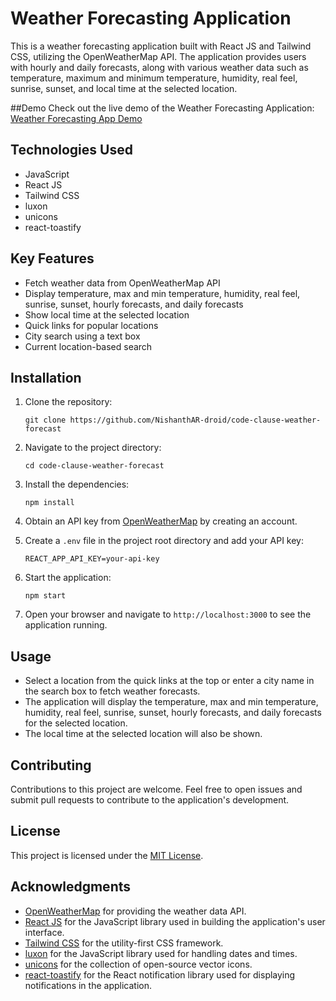 # Weather Forecasting Application

This is a weather forecasting application built with React JS and Tailwind CSS, utilizing the OpenWeatherMap API. The application provides users with hourly and daily forecasts, along with various weather data such as temperature, maximum and minimum temperature, humidity, real feel, sunrise, sunset, and local time at the selected location.

##Demo
Check out the live demo of the Weather Forecasting Application: [Weather Forecasting App Demo](https://nishanthar-droid.github.io/code-clause-weather-forecast/)

## Technologies Used

- JavaScript
- React JS
- Tailwind CSS
- luxon
- unicons
- react-toastify

## Key Features

- Fetch weather data from OpenWeatherMap API
- Display temperature, max and min temperature, humidity, real feel, sunrise, sunset, hourly forecasts, and daily forecasts
- Show local time at the selected location
- Quick links for popular locations
- City search using a text box
- Current location-based search

## Installation

1. Clone the repository:
   ```
   git clone https://github.com/NishanthAR-droid/code-clause-weather-forecast
   ```

2. Navigate to the project directory:
   ```
   cd code-clause-weather-forecast
   ```

3. Install the dependencies:
   ```
   npm install
   ```

4. Obtain an API key from [OpenWeatherMap](https://openweathermap.org/) by creating an account.

5. Create a `.env` file in the project root directory and add your API key:
   ```
   REACT_APP_API_KEY=your-api-key
   ```

6. Start the application:
   ```
   npm start
   ```

7. Open your browser and navigate to `http://localhost:3000` to see the application running.

## Usage

- Select a location from the quick links at the top or enter a city name in the search box to fetch weather forecasts.
- The application will display the temperature, max and min temperature, humidity, real feel, sunrise, sunset, hourly forecasts, and daily forecasts for the selected location.
- The local time at the selected location will also be shown.

## Contributing

Contributions to this project are welcome. Feel free to open issues and submit pull requests to contribute to the application's development.

## License

This project is licensed under the [MIT License](LICENSE).

## Acknowledgments

- [OpenWeatherMap](https://openweathermap.org/) for providing the weather data API.
- [React JS](https://reactjs.org/) for the JavaScript library used in building the application's user interface.
- [Tailwind CSS](https://tailwindcss.com/) for the utility-first CSS framework.
- [luxon](https://moment.github.io/luxon/) for the JavaScript library used for handling dates and times.
- [unicons](https://iconscout.com/unicons) for the collection of open-source vector icons.
- [react-toastify](https://github.com/fkhadra/react-toastify) for the React notification library used for displaying notifications in the application.
